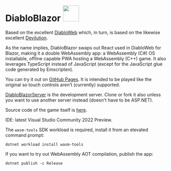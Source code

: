 # DiabloBlazor <img src="https://devblogs.microsoft.com/aspnet/wp-content/uploads/sites/16/2019/04/BrandBlazor_nohalo_1000x.png" width="50" height="50" />

Based on the excellent [DiabloWeb](https://github.com/d07RiV/diabloweb) which, in turn, is based on the likewise excellent [Devilution](https://github.com/diasurgical/devilution).

As the name implies, DiabloBlazor swaps out React used in DiabloWeb for Blazor, making it a double WebAssembly app: a WebAssembly (C#) OS installable, offline capable PWA hosting a WebAssembly (C++) game. It also leverages TypeScript instead of JavaScript (except for the JavaScript glue code generated by Emscripten).

You can try it out on [GitHub Pages](https://n-stefan.github.io/diabloblazor). It is intended to be played like the original so touch controls aren't (currently) supported.

[DiabloBlazorServer](https://github.com/n-stefan/diabloblazorserver) is the development server. Clone or fork it also unless you want to use another server instead (doesn't have to be ASP.NET).

Source code of the game itself is [here](https://github.com/n-stefan/devilution).

IDE: latest Visual Studio Community 2022 Preview.

The `wasm-tools` SDK workload is required, install it from an elevated command prompt:

`dotnet workload install wasm-tools`

If you want to try out WebAssembly AOT compilation, publish the app:

`dotnet publish -c Release`
